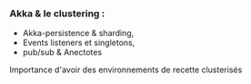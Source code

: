 ### Akka & le clustering : 

* Akka-persistence & sharding,
* Events listeners et singletons,
* pub/sub & Anectotes


<aside class="notes">
    Importance d'avoir des environnements de recette clusterisés
</aside>